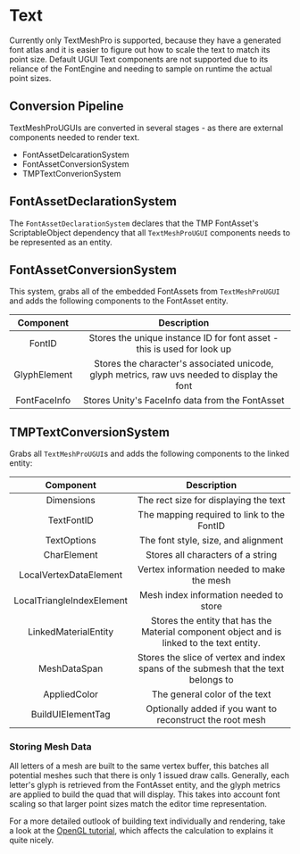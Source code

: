 # Text

Currently only TextMeshPro is supported, because they have a generated font atlas and it is easier to figure out
how to scale the text to match its point size. Default UGUI Text components are not supported due to its reliance
of the FontEngine and needing to sample on runtime the actual point sizes.

## Conversion Pipeline
TextMeshProUGUIs are converted in several stages - as there are external components needed to render text.

* FontAssetDelcarationSystem
* FontAssetConversionSystem
* TMPTextConverionSystem

## FontAssetDeclarationSystem
The `FontAssetDeclarationSystem` declares that the TMP FontAsset's ScriptableObject
dependency that all `TextMeshProUGUI` components needs to be represented as an entity.

## FontAssetConversionSystem
This system, grabs all of the embedded FontAssets from `TextMeshProUGUI` and adds the
following components to the FontAsset entity.

| Component | Description |
|:---------:|:-----------:|
| FontID    | Stores the unique instance ID for font asset - this is used for look up |
| GlyphElement | Stores the character's associated unicode, glyph metrics, raw uvs needed to display the font |
| FontFaceInfo | Stores Unity's FaceInfo data from the FontAsset |

## TMPTextConversionSystem
Grabs all `TextMeshProUGUI`s and adds the following components to the linked entity:

| Component | Description |
|:---------:|:-----------:|
| Dimensions | The rect size for displaying the text |
| TextFontID | The mapping required to link to the FontID |
| TextOptions | The font style, size, and alignment |
| CharElement | Stores all characters of a string |
| LocalVertexDataElement | Vertex information needed to make the mesh |
| LocalTriangleIndexElement | Mesh index information needed to store |
| LinkedMaterialEntity | Stores the entity that has the Material component object and is linked to the text entity. |
| MeshDataSpan | Stores the slice of vertex and index spans of the submesh that the text belongs to |
| AppliedColor | The general color of the text |
| BuildUIElementTag | Optionally added if you want to reconstruct the root mesh |

### Storing Mesh Data
All letters of a mesh are built to the same vertex buffer, this batches all potential meshes such that there is only 1
issued draw calls. Generally, each letter's glyph is retrieved from the FontAsset entity, and the glyph metrics are
applied to build the quad that will display. This takes into account font scaling so that larger point sizes match the
editor time representation.

For a more detailed outlook of building text individually and rendering, take a look
at the [OpenGL tutorial](https://learnopengl.com/In-Practice/Text-Rendering), which
affects the calculation to explains it quite nicely.
